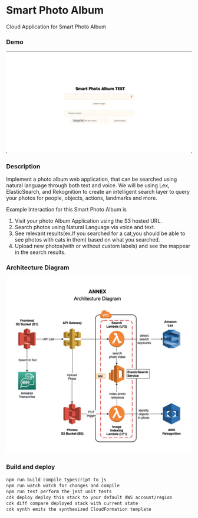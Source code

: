 # Smart Photo Album
Cloud Application for Smart Photo Album

### Demo

![alt text](./images/demo.png)


### Description
Implement a photo album web application, that can be searched using natural language through both text and voice. We will be using Lex, ElasticSearch, and Rekognition to create an intelligent search layer to query your photos for people, objects, actions, landmarks and more.

Example Interaction for this Smart Photo Album is 
1. Visit your photo Album Application using the S3 hosted URL.
2. Search photos using Natural Language via voice and text.
3. See relevant results(ex.If you searched for a cat,you should be able to see photos with cats in them) based on what you searched.
4. Upload new photos(with or without custom labels) and see the mappear in the search results.

### Architecture Diagram

![alt text](./images/ArchitectureDiagram.png)


### Build and deploy

```
npm run build compile typescript to js
npm run watch watch for changes and compile
npm run test perform the jest unit tests
cdk deploy deploy this stack to your default AWS account/region
cdk diff compare deployed stack with current state
cdk synth emits the synthesized CloudFormation template
```
